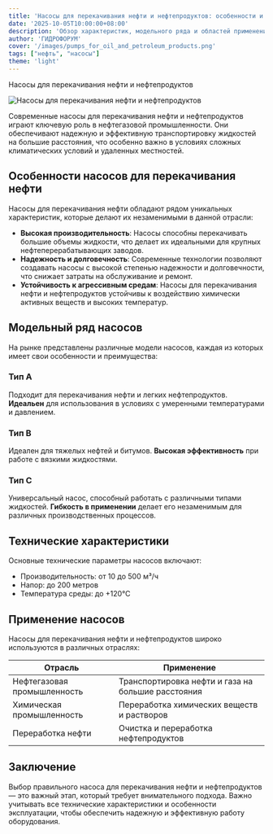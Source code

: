 ```yaml
---
title: 'Насосы для перекачивания нефти и нефтепродуктов: особенности и применение'
date: '2025-10-05T10:00:00+08:00'
description: 'Обзор характеристик, модельного ряда и областей применения насосов для перекачивания нефти и нефтепродуктов в нефтегазовой промышленности'
author: 'ГИДРОФОРУМ'
cover: '/images/pumps_for_oil_and_petroleum_products.png'
tags: ["нефть", "насосы"]
theme: 'light'
---
```

Насосы для перекачивания нефти и нефтепродуктов

![Насосы для перекачивания нефти и нефтепродуктов](/images/pumps_for_oil_and_petroleum_products.png)

Современные насосы для перекачивания нефти и нефтепродуктов играют ключевую роль в нефтегазовой промышленности. Они обеспечивают надежную и эффективную транспортировку жидкостей на большие расстояния, что особенно важно в условиях сложных климатических условий и удаленных местностей.

## Особенности насосов для перекачивания нефти

Насосы для перекачивания нефти обладают рядом уникальных характеристик, которые делают их незаменимыми в данной отрасли:

- **Высокая производительность**: Насосы способны перекачивать большие объемы жидкости, что делает их идеальными для крупных нефтеперерабатывающих заводов.
- **Надежность и долговечность**: Современные технологии позволяют создавать насосы с высокой степенью надежности и долговечности, что снижает затраты на обслуживание и ремонт.
- **Устойчивость к агрессивным средам**: Насосы для перекачивания нефти и нефтепродуктов устойчивы к воздействию химически активных веществ и высоких температур.

## Модельный ряд насосов

На рынке представлены различные модели насосов, каждая из которых имеет свои особенности и преимущества:

### Тип A
Подходит для перекачивания нефти и легких нефтепродуктов. **Идеальен** для использования в условиях с умеренными температурами и давлением.

### Тип B
Идеален для тяжелых нефтей и битумов. **Высокая эффективность** при работе с вязкими жидкостями.

### Тип C
Универсальный насос, способный работать с различными типами жидкостей. **Гибкость в применении** делает его незаменимым для различных производственных процессов.

## Технические характеристики

Основные технические параметры насосов включают:

- Производительность: от 10 до 500 м³/ч
- Напор: до 200 метров
- Температура среды: до +120°C

## Применение насосов

Насосы для перекачивания нефти и нефтепродуктов широко используются в различных отраслях:

| Отрасль                  | Применение                                                                 |
|---------------------------|-----------------------------------------------------------------------------|
| Нефтегазовая промышленность | Транспортировка нефти и газа на большие расстояния                        |
| Химическая промышленность  | Переработка химических веществ и растворов                                 |
| Переработка нефти         | Очистка и переработка нефтепродуктов                                        |

## Заключение

Выбор правильного насоса для перекачивания нефти и нефтепродуктов — это важный этап, который требует внимательного подхода. Важно учитывать все технические характеристики и особенности эксплуатации, чтобы обеспечить надежную и эффективную работу оборудования.
